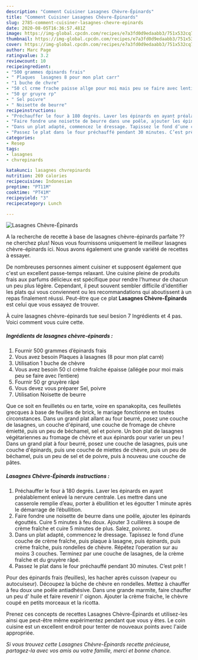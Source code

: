 ```yaml
---
description: "Comment Cuisiner Lasagnes Chèvre-Épinards"
title: "Comment Cuisiner Lasagnes Chèvre-Épinards"
slug: 2785-comment-cuisiner-lasagnes-chevre-epinards
date: 2020-08-05T16:36:57.481Z
image: https://img-global.cpcdn.com/recipes/e7a3fd0d9edaabb3/751x532cq70/lasagnes-chevre-epinards-photo-principale-de-la-recette.jpg
thumbnail: https://img-global.cpcdn.com/recipes/e7a3fd0d9edaabb3/751x532cq70/lasagnes-chevre-epinards-photo-principale-de-la-recette.jpg
cover: https://img-global.cpcdn.com/recipes/e7a3fd0d9edaabb3/751x532cq70/lasagnes-chevre-epinards-photo-principale-de-la-recette.jpg
author: Marc Page
ratingvalue: 3.2
reviewcount: 10
recipeingredient:
- "500 grammes dpinards frais"
- " Plaques  lasagnes 8 pour mon plat carr"
- "1 buche de chvre"
- "50 cl crme frache paisse allge pour moi mais peu se faire avec lentiere"
- "50 gr gruyre rp"
- " Sel poivre"
- " Noisette de beurre"
recipeinstructions:
- "Préchauffer le four à 180 degrés. Laver les épinards en ayant préalablement enlevé la nervure centrale. Les mettre dans une casserole remplie d’eau, porter à ébullition et les égoutter 1 minute après le démarrage de l’ébullition."
- "Faire fondre une noisette de beurre dans une poêle, ajouter les épinards égouttés. Cuire 5 minutes à feu doux. Ajouter 3 cuillères à soupe de crème fraîche et cuire 5 minutes de plus. Salez, poivrez."
- "Dans un plat adapté, commencez le dressage. Tapissez le fond d’une couche de crème fraîche, puis plaque à lasagne, puis épinards, puis crème fraîche, puis rondelles de chèvre. Répétez l’operation sur au moins 3 couches. Terminez par une couche de lasagnes, de la crème fraîche et du gruyère râpé."
- "Passez le plat dans le four préchauffé pendant 30 minutes. C’est prêt !"
categories:
- Resep
tags:
- lasagnes
- chvrepinards

katakunci: lasagnes chvrepinards 
nutrition: 269 calories
recipecuisine: Indonesian
preptime: "PT11M"
cooktime: "PT41M"
recipeyield: "3"
recipecategory: Lunch

---
```



![Lasagnes Chèvre-Épinards](https://img-global.cpcdn.com/recipes/e7a3fd0d9edaabb3/751x532cq70/lasagnes-chevre-epinards-photo-principale-de-la-recette.jpg)

A la recherche de recette à base de lasagnes chèvre-épinards parfaite ?? ne cherchez plus! Nous vous fournissons uniquement le meilleur lasagnes chèvre-épinards ici. Nous avons également une grande variété de recettes à essayer.

De nombreuses personnes aiment cuisiner et supposent également que c'est un excellent passe-temps relaxant. Une cuisine pleine de produits frais aux parfums délicieux est spécifique pour rendre l'humeur de chacun un peu plus légère. Cependant, il peut souvent sembler difficile d'identifier les plats qui vous conviennent ou les recommandations qui aboutissent à un repas finalement réussi. Peut-être que ce plat <strong> Lasagnes Chèvre-Épinards </strong> est celui que vous essayez de trouver.

<!--inarticleads1-->

À cuire lasagnes chèvre-épinards tue seul besion 7 Ingrédients et 4 pas. Voici comment vous cuire cette.

##### Ingrédients de lasagnes chèvre-épinards :

1. Fournir 500 grammes d’épinards frais
1. Vous avez besoin  Plaques à lasagnes (8 pour mon plat carré)
1. Utilisation 1 buche de chèvre
1. Vous avez besoin 50 cl crème fraîche épaisse (allégée pour moi mais peu se faire avec l’entiere)
1. Fournir 50 gr gruyère râpé
1. Vous devez vous préparer  Sel, poivre
1. Utilisation  Noisette de beurre


Que ce soit en feuilletés ou en tarte, voire en spanakopita, ces feuilletés grecques à base de feuilles de brick, le mariage fonctionne en toutes circonstances. Dans un grand plat allant au four beurré, posez une couche de lasagnes, un couche d&#39;épinard, une couche de fromage de chèvre émietté, puis un peu de béchamel, sel et poivre. Un bon plat de lasagnes végétariennes au fromage de chèvre et aux épinards pour varier un peu ! Dans un grand plat à four beurré, posez une couche de lasagnes, puis une couche d&#39;épinards, puis une couche de miettes de chèvre, puis un peu de béchamel, puis un peu de sel et de poivre, puis à nouveau une couche de pâtes. 

<!--inarticleads2-->

##### Lasagnes Chèvre-Épinards instructions :

1. Préchauffer le four à 180 degrés. Laver les épinards en ayant préalablement enlevé la nervure centrale. Les mettre dans une casserole remplie d’eau, porter à ébullition et les égoutter 1 minute après le démarrage de l’ébullition.
1. Faire fondre une noisette de beurre dans une poêle, ajouter les épinards égouttés. Cuire 5 minutes à feu doux. Ajouter 3 cuillères à soupe de crème fraîche et cuire 5 minutes de plus. Salez, poivrez.
1. Dans un plat adapté, commencez le dressage. Tapissez le fond d’une couche de crème fraîche, puis plaque à lasagne, puis épinards, puis crème fraîche, puis rondelles de chèvre. Répétez l’operation sur au moins 3 couches. Terminez par une couche de lasagnes, de la crème fraîche et du gruyère râpé.
1. Passez le plat dans le four préchauffé pendant 30 minutes. C’est prêt !


Pour des épinards frais (feuilles), les hacher après cuisson (vapeur ou autocuiseur). Découpez la bûche de chèvre en rondelles. Mettez à chauffer à feu doux une poêle antiadhésive. Dans une grande marmite, faire chauffer un peu d&#39; huile et faire revenir l&#39; oignon. Ajouter la crème fraiche, le chèvre coupé en petits morceaux et la ricotta. 

<!--inarticleads1-->

<p>
Prenez ces concepts de recettes Lasagnes Chèvre-Épinards et utilisez-les ainsi que peut-être même expérimentez pendant que vous y êtes. Le coin cuisine est un excellent endroit pour tenter de nouveaux points avec l'aide appropriée.
</p>

<p>
<i>Si vous trouvez cette Lasagnes Chèvre-Épinards recette précieuse, partagez-la avec vos amis ou votre famille, merci et bonne chance.</i>
</p>
